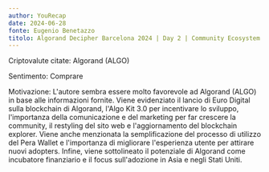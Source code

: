 ```yaml
---
author: YouRecap
date: 2024-06-28
fonte: Eugenio Benetazzo
titolo: Algorand Decipher Barcelona 2024 | Day 2 | Community Ecosystem & Finance for the Future
---
```


Criptovalute citate: Algorand (ALGO)

Sentimento: Comprare

Motivazione: L'autore sembra essere molto favorevole ad Algorand (ALGO) in base alle informazioni fornite. Viene evidenziato il lancio di Euro Digital sulla blockchain di Algorand, l'Algo Kit 3.0 per incentivare lo sviluppo, l'importanza della comunicazione e del marketing per far crescere la community, il restyling del sito web e l'aggiornamento del blockchain explorer. Viene anche menzionata la semplificazione del processo di utilizzo del Pera Wallet e l'importanza di migliorare l'esperienza utente per attirare nuovi adopters. Infine, viene sottolineato il potenziale di Algorand come incubatore finanziario e il focus sull'adozione in Asia e negli Stati Uniti.
